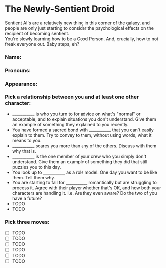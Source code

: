 # The Newly-Sentient Droid

Sentient AI's are a relatively new thing in this corner of the galaxy, and people are only just starting to consider the psychological effects on the recipient of becoming sentient.  
You're slowly learning how to be a Good Person. And, crucially, how to not freak everyone out. Baby steps, eh?

### Name:  
### Pronouns:  
### Appearance:  
### Pick a relationship between you and at least one other character:
- ___________ is who you turn to for advice on what's "normal" or acceptable, and to explain situations you don't understand. Give them an example of something they explained to you recently.
- You have formed a sacred bond with ___________ that you can't easily explain to them. Try to convey to them, without using words, what it means to you.
- ___________ scares you more than any of the others. Discuss with them why that is.
- ___________ is the one member of your crew who you simply don't understand. Give them an example of something they did that still puzzles you to this day.
- You look up to ___________ as a role model. One day you want to be like them. Tell them why.
- You are starting to fall for ___________ romantically but are struggling to process it. Agree with their player whether that's OK, and how both your characters are handling it. I.e. Are they even aware? Do the two of you have a future? 
- TODO
- TODO

### Pick three moves:
- [ ] TODO
- [ ] TODO
- [ ] TODO
- [ ] TODO
- [ ] TODO
- [ ] TODO

